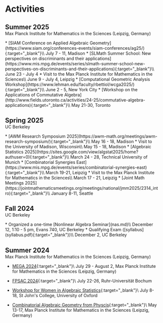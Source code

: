 # Activities


<h2 style="margin-bottom: 0;">Summer 2025</h2>
<p style="margin-top: 0;">Max Planck Institute for Mathematics in the Sciences (Leipzig, Germany)</p>
* [SIAM Conference on Applied Algebraic Geometry](https://www.siam.org/conferences-events/siam-conferences/ag25/){:target="_blank"}\\
July 7 - 11, Madison
* [SLMath Summer School: New perspectives on discriminants and their applications](https://www.mis.mpg.de/events/series/slmath-summer-school-new-perspectives-on-discriminants-and-their-applications){:target="_blank"}\\
June 23 - July 4
* Visit to the Max Planck Institute for Mathematics in the Sciences\\
June 9 - July 4, Leipzig
* [Computational Geometric Analysis Workshop](https://www.lehman.edu/faculty/rbettiol/wcga2025/){:target="_blank"}\\
June 2 - 5, New York City
* [Workshop on the Applications of Commutative Algebra](http://www.fields.utoronto.ca/activities/24-25/commutative-algebra-applications){:target="_blank"}\\
May 21-30, Toronto

<h2 style="margin-bottom: 0;">Spring 2025</h2>
<p style="margin-top: 0;"> UC Berkeley</p>
* [AWM Research Symposium 2025](https://awm-math.org/meetings/awm-research-symposium/){:target="_blank"}\\
May 16 - 18, Madison
* Visit to the University of Madison, Wisconsin\\
May 15 - 18, Madison
* [Algebraic Statistics 2025](https://sites.google.com/view/algstat2025/home?authuser=0){:target="_blank"}\\
March 24 - 28, Technical University of Munich
* [Combinatorial Synergies East](https://www.mis.mpg.de/events/series/combinatorial-synergies-east){:target="_blank"}\\
March 19-21, Leipzig
* Visit to the Max Planck Institute for Mathematics in the Sciences\\
March 17 - 21, Leipzig
* [Joint Math Meetings 2025](https://jointmathematicsmeetings.org/meetings/national/jmm2025/2314_intro){:target="_blank"}\\
January 8-11, Seattle

<h2 style="margin-bottom: 0;">Fall 2024</h2>
<p style="margin-top: 0;">UC Berkeley</p>
* Organized a one-time [Nonlinear Algebra Seminar](nas.md)\\
December 12, 1:10 - 5 pm, Evans 740, UC Berkeley
* Qualifying Exam ([syllabus](syllabus.pdf){:target="_blank"})\\
December 2, UC Berkeley

<h2 style="margin-bottom: 0;">Summer 2024</h2>
<p style="margin-top: 0;">Max Planck Institute for Mathematics in the Sciences (Leipzig, Germany)</p>

* [MEGA 2024](https://www.mis.mpg.de/events/series/mega-2024){:target="_blank"}\\
July 29 - August 2, Max Planck Institute for Mathematics in the Sciences (Leipzig, Germany)

* [FPSAC 2024](https://fpsac2024.rub.de){:target="_blank"}\\
July 22-26, Ruhr-Universität Bochum

* [Workshop for Women in Algebraic Statistics](https://sites.google.com/view/jane-ivy-coons/women-in-alg-stat?authuser=0){:target="_blank"}\\
July 8-18, St John's College, University of Oxford

* [Combinatorial Algebraic Geometry from Physcis](https://www.mis.mpg.de/events/series/combinatorial-algebraic-geometry-from-physics){:target="_blank"}\\
May 13-17, Max Planck Institute for Mathematics in the Sciences (Leipzig, Germany)


